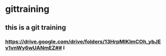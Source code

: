 # gittraining
## this is a git training 
### https://drive.google.com/drive/folders/13HrpMIKlmCOh_ybJEv1vnWy6wUANmEZ## l
